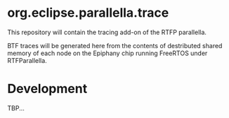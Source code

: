 # org.eclipse.parallella.trace

This repository will contain the tracing add-on of the RTFP parallella. 

BTF traces will be generated here from the contents of destributed shared memory of each node on the Epiphany chip running FreeRTOS under RTFParallella.

Development
===================================

TBP...

